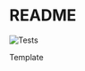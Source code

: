 # README

<!-- Remember to change the URL from pytemplate to the name of your project -->
![Tests](https://github.com/HWRacing/pytemplate/actions/workflows/tests.yml/badge.svg)

Template
